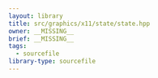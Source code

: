 ```yaml
---
layout: library
title: src/graphics/x11/state/state.hpp
owner: __MISSING__
brief: __MISSING__
tags:
  - sourcefile
library-type: sourcefile
---
```

